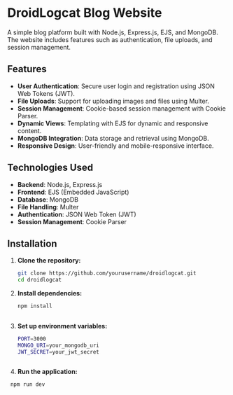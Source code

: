# DroidLogcat Blog Website

A simple blog platform built with Node.js, Express.js, EJS, and MongoDB. The website includes features such as authentication, file uploads, and session management.

## Features

- **User Authentication**: Secure user login and registration using JSON Web Tokens (JWT).
- **File Uploads**: Support for uploading images and files using Multer.
- **Session Management**: Cookie-based session management with Cookie Parser.
- **Dynamic Views**: Templating with EJS for dynamic and responsive content.
- **MongoDB Integration**: Data storage and retrieval using MongoDB.
- **Responsive Design**: User-friendly and mobile-responsive interface.

## Technologies Used

- **Backend**: Node.js, Express.js
- **Frontend**: EJS (Embedded JavaScript)
- **Database**: MongoDB
- **File Handling**: Multer
- **Authentication**: JSON Web Token (JWT)
- **Session Management**: Cookie Parser

## Installation

1. **Clone the repository:**

   ```bash
   git clone https://github.com/yourusername/droidlogcat.git
   cd droidlogcat
   
2.  **Install dependencies:**
    ```bash
    npm install
   
3.  **Set up environment variables:**
    ```bash
    PORT=3000
    MONGO_URI=your_mongodb_uri
    JWT_SECRET=your_jwt_secret
   
4.  **Run the application:**
   ```bash
    npm run dev
